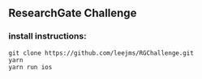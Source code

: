 ## ResearchGate Challenge

### install instructions:
```
git clone https://github.com/leejms/RGChallenge.git
yarn
yarn run ios
```
